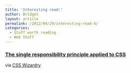 ```yaml
---
title: 'Interesting read:'
author: Bridget
layout: article
permalink: /2012/04/29/interesting-read-4/
categories:
  - Stuff worth reading
  - Web Stuff
---
```

### [The single responsibility principle applied to CSS][1]

via [CSS Wizardry][2]

 [1]: http://csswizardry.com/2012/04/the-single-responsibility-principle-applied-to-css/
 [2]: http://csswizardry.com